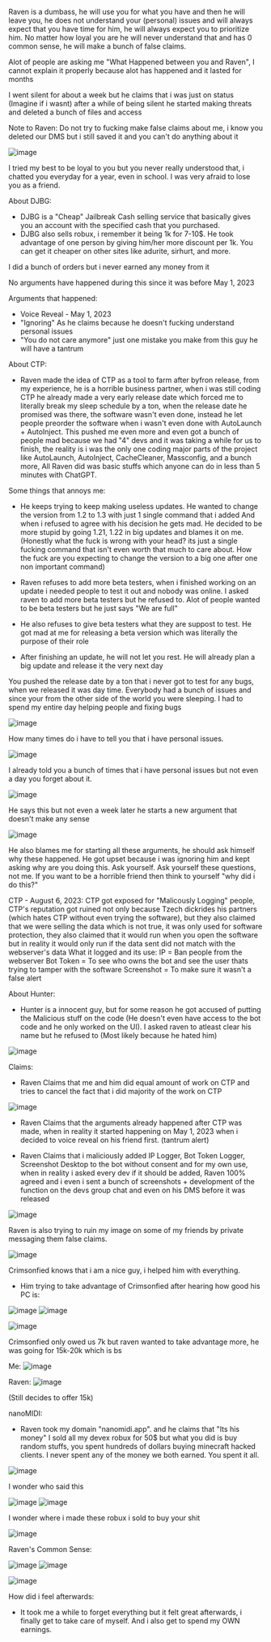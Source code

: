 Raven is a dumbass, he will use you for what you have and then he will leave you, he does not understand your (personal) issues and will always expect that you have time for him, he will always expect you to prioritize him. No matter how loyal you are he will never understand that and has 0 common sense, he will make a bunch of false claims.

Alot of people are asking me "What Happened between you and Raven", I cannot explain it properly because alot has happened and it lasted for months

I went silent for about a week but he claims that i was just on status (Imagine if i wasnt) after a while of being silent he started making threats and deleted a bunch of files and access

Note to Raven: Do not try to fucking make false claims about me, i know you deleted our DMS but i still saved it and you can't do anything about it

![image](https://github.com/NotHammer043/Random-Stuffs/assets/107131733/d2874e61-3c6a-496d-b6f2-d017d4fef401)

I tried my best to be loyal to you but you never really understood that, i chatted you everyday for a year, even in school. I was very afraid to lose you as a friend.

About DJBG:
- DJBG is a "Cheap" Jailbreak Cash selling service that basically gives you an account with the specified cash that you purchased.
- DJBG also sells robux, i remember it being 1k for 7-10$. He took advantage of one person by giving him/her more discount per 1k.
You can get it cheaper on other sites like adurite, sirhurt, and more.

I did a bunch of orders but i never earned any money from it

No arguments have happened during this since it was before May 1, 2023

Arguments that happened:
- Voice Reveal - May 1, 2023
- "Ignoring" As he claims because he doesn't fucking understand personal issues
- "You do not care anymore" just one mistake you make from this guy he will have a tantrum

About CTP:
- Raven made the idea of CTP as a tool to farm after byfron release, from my experience, he is a horrible business partner, when i was still coding CTP he already made a very early release date which forced me to literally break my sleep schedule by a ton, when the release date he promised was there, the software wasn't even done, instead he let people preorder the software when i wasn't even done with AutoLaunch + AutoInject. This pushed me even more and even got a bunch of people mad because we had "4" devs and it was taking a while for us to finish, the reality is i was the only one coding major parts of the project like AutoLaunch, AutoInject, CacheCleaner, Massconfig, and a bunch more, All Raven did was basic stuffs which anyone can do in less than 5 minutes with ChatGPT.

Some things that annoys me:
- He keeps trying to keep making useless updates.
He wanted to change the version from 1.2 to 1.3 with just 1 single command that i added
And when i refused to agree with his decision he gets mad. He decided to be more stupid by going 1.21, 1.22 in big updates and blames it on me. (Honestly what the fuck is wrong with your head? its just a single fucking command that isn't even worth that much to care about. How the fuck are you expecting to change the version to a big one after one non important command)
- Raven refuses to add more beta testers, when i finished working on an update i needed people to test it out and nobody was online. I asked raven to add more beta testers but he refused to. Alot of people wanted to be beta testers but he just says "We are full"
- He also refuses to give beta testers what they are suppost to test. He got mad at me for releasing a beta version which was literally the purpose of their role

- After finishing an update, he will not let you rest. He will already plan a big update and release it the very next day

You pushed the release date by a ton that i never got to test for any bugs, when we released it was day time. Everybody had a bunch of issues and since your from the other side of the world you were sleeping. I had to spend my entire day helping people and fixing bugs

![image](https://github.com/NotHammer043/Random-Stuffs/assets/107131733/85bdb706-2e63-40a5-a114-aeea5793b8f6)

How many times do i have to tell you that i have personal issues.

![image](https://github.com/NotHammer043/Random-Stuffs/assets/107131733/9ee868e3-95f2-4f30-8b21-b60eb8f79ebb)

I already told you a bunch of times that i have personal issues but not even a day you forget about it.

![image](https://github.com/NotHammer043/Random-Stuffs/assets/107131733/f42fffce-b835-46d9-aa8b-3fc3d5d3219a)

He says this but not even a week later he starts a new argument that doesn't make any sense

![image](https://github.com/NotHammer043/Random-Stuffs/assets/107131733/7e55c62d-4691-42f0-8e36-6f4361d40402)


He also blames me for starting all these arguments, he should ask himself why these happened.
He got upset because i was ignoring him and kept asking why are you doing this. Ask yourself.
Ask yourself these questions, not me. If you want to be a horrible friend then think to yourself "why did i do this?"

CTP - August 6, 2023:
CTP got exposed for "Malicously Logging" people, CTP's reputation got ruined not only because Tzech dickrides his partners (which hates CTP without even trying the software), but they also claimed that we were selling the data which is not true, it was only used for software protection, they also claimed that it would run when you open the software but in reality it would only run if the data sent did not match with the webserver's data
What it logged and its use:
IP = Ban people from the webserver
Bot Token = To see who owns the bot and see the user thats trying to tamper with the software
Screenshot = To make sure it wasn't a false alert

About Hunter:
- Hunter is a innocent guy, but for some reason he got accused of putting the Malicious stuff on the code (He doesn't even have access to the bot code and he only worked on the UI). I asked raven to atleast clear his name but he refused to (Most likely because he hated him)

![image](https://github.com/NotHammer043/Random-Stuffs/assets/107131733/09f627a7-a522-46a2-bf41-b573b03cf3b5)


Claims:
- Raven Claims that me and him did equal amount of work on CTP and tries to cancel the fact that i did majority of the work on CTP

![image](https://github.com/NotHammer043/Random-Stuffs/assets/107131733/ae5518b6-f9a8-41d6-ae2e-aa4305d2ce5d)


- Raven Claims that the arguments already happened after CTP was made, when in reality it started happening on May 1, 2023 when i decided to voice reveal on his friend first. (tantrum alert)

- Raven Claims that i maliciously added IP Logger, Bot Token Logger, Screenshot Desktop to the bot without consent and for my own use, when in reality i asked every dev if it should be added, Raven 100% agreed and i even i sent a bunch of screenshots + development of the function on the devs group chat and even on his DMS before it was released

![image](https://github.com/NotHammer043/Random-Stuffs/assets/107131733/debf75d2-b230-4750-a4c0-d1fd735bd508)


Raven is also trying to ruin my image on some of my friends by private messaging them false claims.

![image](https://github.com/NotHammer043/Random-Stuffs/assets/107131733/67425eb2-cf60-4474-9ad1-d0d6c9e4fcaf)

Crimsonfied knows that i am a nice guy, i helped him with everything.
- Him trying to take advantage of Crimsonfied after hearing how good his PC is:

![image](https://github.com/NotHammer043/Random-Stuffs/assets/107131733/ff152176-dc04-47d8-849e-c8b68a5637ee)
![image](https://github.com/NotHammer043/Random-Stuffs/assets/107131733/0b7e59d5-c433-4a01-8272-899147ee1e54)


![image](https://github.com/NotHammer043/Random-Stuffs/assets/107131733/71368206-e4e1-45ac-a1e5-6d58b42dfa08)


Crimsonfied only owed us 7k but raven wanted to take advantage more, he was going for 15k-20k which is bs

Me:
![image](https://github.com/NotHammer043/Random-Stuffs/assets/107131733/430e6e1c-4d41-4753-9804-d17d0a87e8da)

Raven:
![image](https://github.com/NotHammer043/Random-Stuffs/assets/107131733/2cdd059d-f31e-4a47-a101-5df328de8904)

(Still decides to offer 15k)


nanoMIDI:
- Raven took my domain "nanomidi.app". and he claims that "Its his money" I sold all my devex robux for 50$ but what you did is buy random stuffs, you spent hundreds of dollars buying minecraft hacked clients. I never spent any of the money we both earned. You spent it all.

![image](https://github.com/NotHammer043/Random-Stuffs/assets/107131733/8bec43c2-9a85-445f-825f-9fb67432ca06)

I wonder who said this

![image](https://github.com/NotHammer043/Random-Stuffs/assets/107131733/8933c4fb-567c-42ac-bafe-fa3535b14c60)
![image](https://github.com/NotHammer043/Random-Stuffs/assets/107131733/f00ec900-7ee3-4730-8f3c-e045151e4397)

I wonder where i made these robux i sold to buy your shit

![image](https://github.com/NotHammer043/Random-Stuffs/assets/107131733/9371fa96-9d44-4d75-b5d4-d8554591d97e)

Raven's Common Sense:

![image](https://github.com/NotHammer043/Random-Stuffs/assets/107131733/ae40e270-fab5-4715-b21b-dd258133cd7c)
![image](https://github.com/NotHammer043/Random-Stuffs/assets/107131733/ebd5ae26-5781-440d-956c-00c9b4f908f5)

![image](https://github.com/NotHammer043/Random-Stuffs/assets/107131733/f870cc15-3bcc-463d-8a8c-8bb3513a75cf)


How did i feel afterwards:
- It took me a while to forget everything but it felt great afterwards, i finally get to take care of myself. And i also get to spend my OWN earnings.
